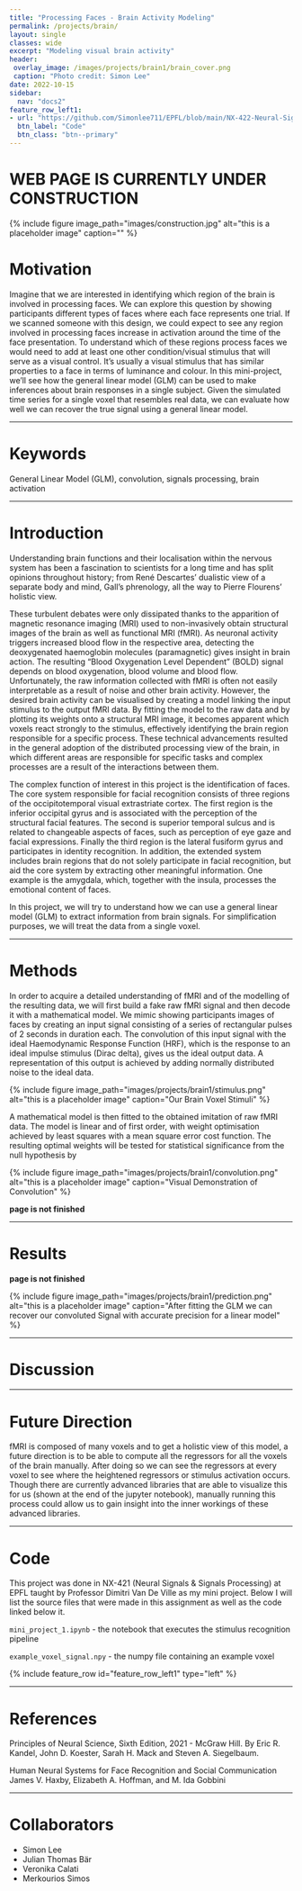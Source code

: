 ```yaml
---
title: "Processing Faces - Brain Activity Modeling"
permalink: /projects/brain/
layout: single
classes: wide
excerpt: "Modeling visual brain activity"
header:
 overlay_image: /images/projects/brain1/brain_cover.png
 caption: "Photo credit: Simon Lee"
date: 2022-10-15
sidebar:
  nav: "docs2"
feature_row_left1:
- url: "https://github.com/Simonlee711/EPFL/blob/main/NX-422-Neural-Signals-Procesing/MiniProject_1/mini_project_1.ipynb"
  btn_label: "Code"
  btn_class: "btn--primary" 
---
```


# WEB PAGE IS CURRENTLY UNDER CONSTRUCTION

{% include figure image_path="images/construction.jpg" alt="this is a placeholder image" caption="" %}

# Motivation

Imagine that we are interested in identifying which region of the brain is involved in processing faces. We can explore this question by showing participants different types of faces where each face represents one trial. If we scanned someone with this design, we could expect to see any region involved in processing faces increase in activation around the time of the face presentation. To understand which of these regions process faces we would need to add at least one other condition/visual stimulus that will serve as a visual control. It’s usually a visual stimulus that has similar properties to a face in terms of luminance and colour. In this mini-project, we’ll see how the general linear model (GLM) can be used to make inferences about brain responses in a single subject. Given the simulated time series for a single voxel that resembles real data, we can evaluate how well we can recover the true signal using a general linear model.

---

# Keywords

General Linear Model (GLM), convolution, signals processing, brain activation 

---

# Introduction

Understanding brain functions and their localisation within the nervous system has been a fascination to scientists for a long time and has split opinions throughout history; from René Descartes’ dualistic view of a separate body and mind, Gall’s phrenology, all the way to Pierre Flourens’ holistic view. 

These turbulent debates were only dissipated thanks to the apparition of magnetic resonance imaging (MRI) used to non-invasively obtain structural images of the brain as well as functional MRI (fMRI). As neuronal activity triggers increased blood flow in the respective area, detecting the deoxygenated haemoglobin molecules (paramagnetic) gives insight in brain action. The resulting “Blood Oxygenation Level Dependent” (BOLD) signal depends on blood oxygenation, blood volume and blood flow. Unfortunately, the raw information collected with fMRI is often not easily interpretable as a result of noise and other brain activity. However, the desired brain activity can be visualised by creating a model linking the input stimulus to the output fMRI data. By fitting the model to the raw data and by plotting its weights onto a structural MRI image, it becomes apparent which voxels react strongly to the stimulus, effectively identifying the brain region responsible for a specific process. These technical advancements resulted in the general adoption of the distributed processing view of the brain, in which different areas are responsible for specific tasks and complex processes are a result of the interactions between them. 

The complex function of interest in this project is the identification of faces. The core system responsible for facial recognition consists of three regions of the occipitotemporal visual extrastriate cortex. The first region is the inferior occipital gyrus and is associated with the perception of the structural facial features. The second is superior temporal sulcus and is related to changeable aspects of faces, such as perception of eye gaze and facial expressions. Finally the third region is the lateral fusiform gyrus and participates in identity recognition. In addition, the extended system includes brain regions that do not solely participate in facial recognition, but aid the core system by extracting other meaningful information. One example is the amygdala, which, together with the insula, processes the emotional content of faces.

In this project, we will try to understand how we can use a general linear model (GLM) to extract information from brain signals. For simplification purposes, we will treat the data from a single voxel. 

---

# Methods

In order to acquire a detailed understanding of fMRI and of the modelling of the resulting data, we will first build a fake raw fMRI signal and then decode it with a mathematical model.
We mimic showing participants images of faces by creating an input signal consisting of a series of rectangular pulses of 2 seconds in duration each. The convolution of this input signal with the ideal Haemodynamic Response Function (HRF), which is the response to an ideal impulse stimulus (Dirac delta), gives us the ideal output data. A representation of this output is achieved by adding normally distributed noise to the ideal data.

{% include figure image_path="images/projects/brain1/stimulus.png" alt="this is a placeholder image" caption="Our Brain Voxel Stimuli" %}

A mathematical model is then fitted to the obtained imitation of raw fMRI data. The model is linear and of first order, with weight optimisation achieved by least squares with a mean square error cost function. The resulting optimal weights will be tested for statistical significance from the null hypothesis by

{% include figure image_path="images/projects/brain1/convolution.png" alt="this is a placeholder image" caption="Visual Demonstration of Convolution" %}

**page is not finished**

---

# Results

**page is not finished**

{% include figure image_path="images/projects/brain1/prediction.png" alt="this is a placeholder image" caption="After fitting the GLM we can recover our convoluted Signal with accurate precision for a linear model" %}

---

# Discussion

---

# Future Direction

fMRI is composed of many voxels and to get a holistic view of this model, a future direction is to be able to compute all the regressors for all the voxels of the brain manually. After doing so we can see the regressors at every voxel to see where the heightened regressors or stimulus activation occurs. Though there are currently advanced libraries that are able to visualize this for us (shown at the end of the jupyter notebook), manually running this process could allow us to gain insight into the inner workings of these advanced libraries.

---

# Code
This project was done in NX-421 (Neural Signals & Signals Processing) at EPFL taught by Professor Dimitri Van De Ville as my mini project. Below I will list the source files that were made in this assignment as well as the code linked below it.

```mini_project_1.ipynb``` - the notebook that executes the stimulus recognition pipeline

```example_voxel_signal.npy``` - the numpy file containing an example voxel

{% include feature_row id="feature_row_left1" type="left" %}

---

# References

Principles of Neural Science, Sixth Edition, 2021 - McGraw Hill. By Eric R. Kandel, John D. Koester, Sarah H. Mack and Steven A. Siegelbaum.

Human Neural Systems for Face Recognition and Social Communication
James V. Haxby, Elizabeth A. Hoffman, and M. Ida Gobbini

---

# Collaborators

- Simon Lee 
- Julian Thomas Bär
- Veronika Calati
- Merkourios Simos
